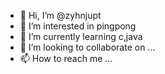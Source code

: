 - 👋 Hi, I’m @zyhnjupt
- 👀 I’m interested in pingpong
- 🌱 I’m currently learning c,java
- 💞️ I’m looking to collaborate on ...
- 📫 How to reach me ...

<!---
zyhnjupt/zyhnjupt is a ✨ special ✨ repository because its `README.md` (this file) appears on your GitHub profile.
You can click the Preview link to take a look at your changes.
--->
